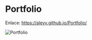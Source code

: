 # Portfolio  

Enlace: https://aleyv.github.io/Portfolio/

![Portfolio](http://g.recordit.co/Fb5uPyq3zu.gif)
